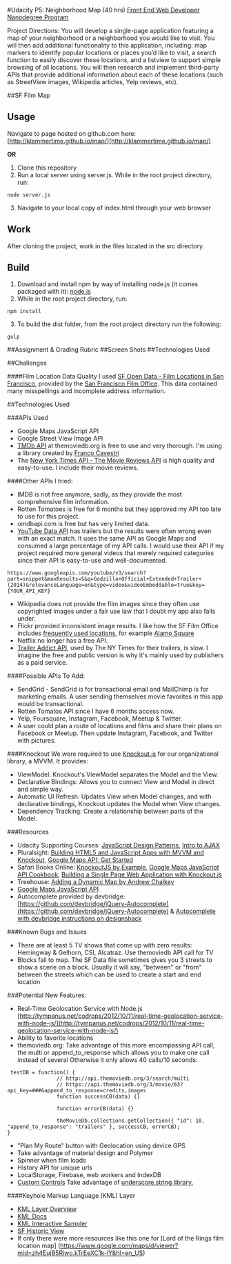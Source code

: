 #Udacity P5: Neighborhood Map (40 hrs)
[Front End Web Developer Nanodegree Program](https://www.udacity.com/course/front-end-web-developer-nanodegree--nd001)

Project Directions: You will develop a single-page application featuring a map of your neighborhood or a neighborhood you would like to visit. You will then add additional functionality to this application, including: map markers to identify popular locations or places you’d like to visit, a search function to easily discover these locations, and a listview to support simple browsing of all locations. You will then research and implement third-party APIs that provide additional information about each of these locations (such as StreetView images, Wikipedia articles, Yelp reviews, etc).

##SF Film Map

Usage
-----
Navigate to page hosted on github.com here: [http://klammertime.github.io/map/](http://klammertime.github.io/map/)

**OR**

1. Clone this repository
2. Run a local server using server.js. While in the root project directory, run: 

```
node server.js
``` 

3. Navigate to your local copy of index.html through your web browser  

Work
----
After cloning the project, work in the files located in the src directory.

Build
-----
1. Download and install npm by way of installing node.js (it comes packaged with it): [node.js](https://nodejs.org/en/) 
2. While in the root project directory, run: 
  
```
npm install
```

3. To build the dist folder, from the root project directory run the following:
```
gulp
```
##Assignment & Grading Rubric
##Screen Shots
##Technologies Used

##Challenges

####Film Location Data Quality
I used [SF Open Data - Film Locations in San Francisco](https://data.sfgov.org/Culture-and-Recreation/Film-Locations-in-San-Francisco/yitu-d5am), provided by the [San Francisco Film Office](http://filmsf.org/sf-locations). This data contained many misspellings and incomplete
address information. 

##Technologies Used

###APIs Used
* Google Maps JavaScript API 
* Google Street View Image API
* [TMDb API](https://www.themoviedb.org/documentation/api) at themoviedb.org is free to use and very thorough. I'm using a library created by [Franco Cavestri](https://github.com/cavestri/themoviedb-javascript-library/wiki)
* The [New York Times API - The Movie Reviews API](http://developer.nytimes.com/docs/movie_reviews_api/) is high quality and easy-to-use. I include their movie reviews.

####Other APIs I tried:
* IMDB is not free anymore, sadly, as they provide the most comprehensive film information.
* Rotten Tomatoes is free for 6 months but they approved my API too late to use for this project.
* omdbapi.com is free but has very limited data.
* [YouTube Data API](https://developers.google.com/youtube/v3/docs/videos/insert#parameters) has trailers but the results were often wrong even with 
an exact match. It uses the same API
as Google Maps and consumed a large percentage of my API calls. I would use
their API if my project required more general videos that merely
required categories since their API is easy-to-use and well-documented.
```
https://www.googleapis.com/youtube/v3/search?part=snippet&maxResults=5&q=Godzilla+Official+Extended+Trailer+(2014)&relevanceLanguage=en&type=video&videoEmbeddable=true&key={YOUR_API_KEY}
```
* Wikipedia does not provide the film images since they often
use copyrighted images under a fair use law that I doubt my app 
also falls under.
* Flickr provided inconsistent image results. I like how the SF Film Office includes [frequently used locations](http://www.filmsf.org/sf-locations), for example [Alamo Square](https://www.flickr.com/search/?q=alamo+square)
* Netflix no longer has a free API. 
* [Trailer Addict API](http://www.traileraddict.com/trailerapi), used by The NY Times for their trailers, is slow. I imagine the free and public version is why it's mainly used by publishers as a paid service.  

####Possible APIs To Add:

* SendGrid - SendGrid is for transactional email and MailChimp is for marketing emails. A user sending themselves movie favorites in this app would be transactional.
* Rotten Tomatos API since I have 6 months access now.
* Yelp, Foursquare, Instagram, Facebook, Meetup & Twitter.
* A user could plan a route of locations and films and share their plans on Facebook or Meetup. Then update Instagram, Facebook, and Twitter with pictures.

####Knockout
We were required to use [Knockout.js](http://knockoutjs.com/) for our organizational library, a MVVM. It provides:
* ViewModel: Knockout's ViewModel separates the Model and the View. 
* Declarative Bindings: Allows you to connect View and Model in direct and simple way.
* Automatic UI Refresh: Updates View when Model changes, and with declarative bindings, Knockout updates the Model when View changes.
* Dependency Tracking: Create a relationship between parts of the Model.

###Resources
* Udacity Supporting Courses: [JavaScript Design Patterns](https://classroom.udacity.com/courses/ud989/lessons/3417188540/concepts/33740985840923), [Intro to AJAX](https://classroom.udacity.com/nanodegrees/nd001/parts/00113454014/modules/271165859175460/lessons/3174548544/concepts/31591285700923)
* Pluralsight: [Building HTML5 and JavaScript Apps with MVVM and Knockout](https://app.pluralsight.com/library/courses/knockout-mvvm/table-of-contents), [Google Maps API: Get Started](https://app.pluralsight.com/library/courses/google-maps-api-get-started/table-of-contents)
* Safari Books Online: [KnockoutJS by Example](https://www.safaribooksonline.com/library/view/knockoutjs-by-example/9781785288548/), [Google Maps JavaScript API Cookbook](https://www.safaribooksonline.com/library/view/google-maps-javascript/9781849698825/), [Building a Single Page Web Application with Knockout.js](https://www.safaribooksonline.com/library/view/building-a-single/9781783284054/)
* Treehouse: [Adding a Dynamic Map by Andrew Chalkey](https://teamtreehouse.com/library/build-an-interactive-website/google-maps-integration/adding-a-dynamic-map-2)
* [Google Maps JavaScript API](https://developers.google.com/maps/documentation/javascript/)
* Autocomplete provided by devbridge: [https://github.com/devbridge/jQuery-Autocomplete](https://github.com/devbridge/jQuery-Autocomplete) & [Autocomplete with devbridge instructions on designshack](http://designshack.net/articles/javascript/create-a-simple-autocomplete-with-html5-jquery/)
 
###Known Bugs and Issues
* There are at least 5 TV shows that come up with zero results: 
Hemingway & Gelhorn, CSI, Alcatraz. Use themoviedb API call for TV
* Blocks fail to map. The SF Data file sometimes gives you 3 streets to show a scene on a block. Usually it will say, "between" or "from" between the streets which can be used to create a start and end location

###Potential New Features:
* Real-Time Geolocation Service with Node.js
[http://tympanus.net/codrops/2012/10/11/real-time-geolocation-service-with-node-js/](http://tympanus.net/codrops/2012/10/11/real-time-geolocation-service-with-node-js/)
* Ability to favorite locations
* themoviedb.org: Take advantage of this more encompassing API call, the multi or append_to_response which allows you to make one call instead of several Otherwise it only allows 40 calls/10 seconds:
```
 testDB = function() {
                // http://api.themoviedb.org/3/search/multi
                // https://api.themoviedb.org/3/movie/63?api_key=###&append_to_response=credits,images
                function successCB(data) {}

                function errorCB(data) {}

                theMovieDb.collections.getCollection({ "id": 10, "append_to_response": "trailers" }, successCB, errorCB);
}
```
* "Plan My Route" button with Geolocation using device GPS
* Take advantage of material design and Polymer
* Spinner when film loads
* History API for unique urls
* LocalStorage, Firebase, web workers and IndexDB
* [Custom Controls](https://developers.google.com/maps/documentation/javascript/controls#CustomControls)
 Take advantage of [underscore.string library.](http://gabceb.github.io/underscore.string.site/#capitalize)

####Keyhole Markup Language (KML) Layer
* [KML Layer Overview](https://developers.google.com/maps/documentation/javascript/kmllayer#overview)
* [KML Docs](https://developers.google.com/kml/documentation/)
* [KML Interactive Sampler](https://kml-samples.googlecode.com/svn/trunk/interactive/index.html) 
* [SF Historic View](http://www.davidrumsey.com/blog/2014/11/7/georeferencer-added-to-online-library)
* If only there were more resources like this one for [Lord of the Rings film location map] (https://www.google.com/maps/d/viewer?mid=zh4EujB5Riwo.kTrEeXC1k-lY&hl=en_US)


